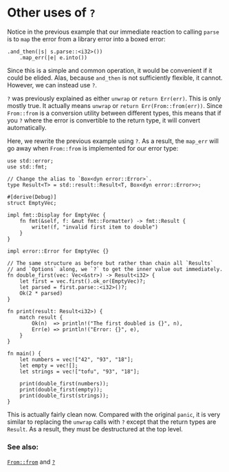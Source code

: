 # Other uses of `?`

Notice in the previous example that our immediate reaction to calling
`parse` is to `map` the error from a library error into a boxed
error:

```rust,ignore
.and_then(|s| s.parse::<i32>())
    .map_err(|e| e.into())
```

Since this is a simple and common operation, it would be convenient if it
could be elided. Alas, because `and_then` is not sufficiently flexible, it
cannot. However, we can instead use `?`.

`?` was previously explained as either `unwrap` or `return Err(err)`.
This is only mostly true. It actually means `unwrap` or
`return Err(From::from(err))`. Since `From::from` is a conversion utility
between different types, this means that if you `?` where the error is
convertible to the return type, it will convert automatically.

Here, we rewrite the previous example using `?`. As a result, the
`map_err` will go away when `From::from` is implemented for our error type:

```rust,editable
use std::error;
use std::fmt;

// Change the alias to `Box<dyn error::Error>`.
type Result<T> = std::result::Result<T, Box<dyn error::Error>>;

#[derive(Debug)]
struct EmptyVec;

impl fmt::Display for EmptyVec {
    fn fmt(&self, f: &mut fmt::Formatter) -> fmt::Result {
        write!(f, "invalid first item to double")
    }
}

impl error::Error for EmptyVec {}

// The same structure as before but rather than chain all `Results`
// and `Options` along, we `?` to get the inner value out immediately.
fn double_first(vec: Vec<&str>) -> Result<i32> {
    let first = vec.first().ok_or(EmptyVec)?;
    let parsed = first.parse::<i32>()?;
    Ok(2 * parsed)
}

fn print(result: Result<i32>) {
    match result {
        Ok(n)  => println!("The first doubled is {}", n),
        Err(e) => println!("Error: {}", e),
    }
}

fn main() {
    let numbers = vec!["42", "93", "18"];
    let empty = vec![];
    let strings = vec!["tofu", "93", "18"];

    print(double_first(numbers));
    print(double_first(empty));
    print(double_first(strings));
}
```

This is actually fairly clean now. Compared with the original `panic`, it
is very similar to replacing the `unwrap` calls with `?` except that the
return types are `Result`. As a result, they must be destructured at the
top level.

### See also:

[`From::from`][from] and [`?`][q_mark]

[from]: https://doc.rust-lang.org/std/convert/trait.From.html
[q_mark]: https://doc.rust-lang.org/reference/expressions/operator-expr.html#the-question-mark-operator
